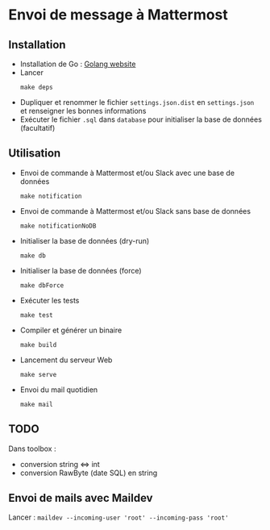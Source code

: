 # Envoi de message à Mattermost

## Installation
- Installation de Go : [Golang website](https://golang.org/doc/install#install)
- Lancer
    ```
    make deps
    ```
- Dupliquer et renommer le fichier `settings.json.dist` en `settings.json` et renseigner les bonnes informations
- Exécuter le fichier `.sql` dans `database` pour initialiser la base de données (facultatif)

## Utilisation
- Envoi de commande à Mattermost et/ou Slack avec une base de données
    ```
    make notification
    ```
- Envoi de commande à Mattermost et/ou Slack sans base de données
    ```
    make notificationNoDB
    ```
- Initialiser la base de données (dry-run)
    ```
    make db
    ```
- Initialiser la base de données (force)
    ```
    make dbForce
    ```
- Exécuter les tests
    ```
    make test
    ```
- Compiler et générer un binaire
    ```
    make build
    ```
- Lancement du serveur Web
    ```
    make serve
    ```
- Envoi du mail quotidien
    ```
    make mail
    ```

## TODO
Dans toolbox :
- conversion string <=> int
- conversion RawByte (date SQL) en string

## Envoi de mails avec Maildev

Lancer : `maildev --incoming-user 'root' --incoming-pass 'root'`
